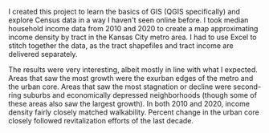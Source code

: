 I created this project to learn the basics of GIS (QGIS specifically) and explore Census data in a way I haven't seen online before. I took median household income data from 2010 and 2020 to create a map approximating income density by tract in the Kansas City metro area. I had to use Excel to stitch together the data, as the tract shapefiles and tract income are delivered separately.    
  
The results were very interesting, albeit mostly in line with what I expected. Areas that saw the most growth were the exurban edges of the metro and the urban core. Areas that saw the most stagnation or decline were second-ring suburbs and economically depressed neighborhoods (though some of these areas also saw the largest growth). In both 2010 and 2020, income density fairly closely matched walkability. Percent change in the urban core closely followed revitalization efforts of the last decade.
